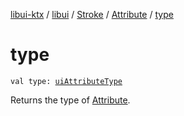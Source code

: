 [libui-ktx](../../../index.md) / [libui](../../index.md) / [Stroke](../index.md) / [Attribute](index.md) / [type](./type.md)

# type

`val type: `[`uiAttributeType`](../../ui-attribute-type.md)

Returns the type of [Attribute](index.md).

